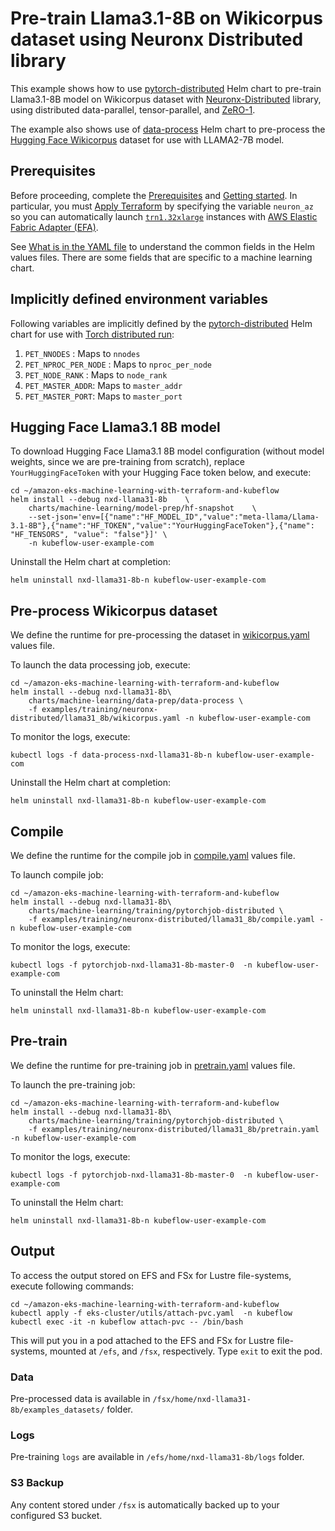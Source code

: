 # Pre-train Llama3.1-8B on Wikicorpus dataset using Neuronx Distributed library

This example shows how to use [pytorch-distributed](../../../charts/machine-learning/training/pytorchjob-elastic/Chart.yaml) Helm chart to pre-train Llama3.1-8B model on Wikicorpus dataset with [Neuronx-Distributed](https://github.com/aws-neuron/neuronx-distributed/tree/main) library, using distributed data-parallel, tensor-parallel, and [ZeRO-1](https://pytorch.org/tutorials/recipes/zero_redundancy_optimizer.html). 

The example also shows use of [data-process](../../../charts/machine-learning/data-prep/data-process/Chart.yaml) Helm chart to pre-process the [Hugging Face Wikicorpus](https://huggingface.co/datasets/wikicorpus) dataset for use with LLAMA2-7B model.

## Prerequisites

Before proceeding, complete the [Prerequisites](../../../../README.md#prerequisites) and [Getting started](../../../../README.md#getting-started). In particular, you must [Apply Terraform](../../../../README.md#apply-terraform) by specifying the variable `neuron_az` so you can automatically launch [`trn1.32xlarge`](https://aws.amazon.com/ec2/instance-types/trn1/) instances with [AWS Elastic Fabric Adapter (EFA)](https://aws.amazon.com/hpc/efa/).

See [What is in the YAML file](../../../../README.md#what-is-in-the-yaml-file) to understand the common fields in the Helm values files. There are some fields that are specific to a machine learning chart.


## Implicitly defined environment variables

Following variables are implicitly defined by the [pytorch-distributed](../../../charts/machine-learning/training/pytorchjob-distributed/Chart.yaml) Helm chart for use with [Torch distributed run](https://github.com/pytorch/pytorch/blob/main/torch/distributed/run.py):

1. `PET_NNODES` : Maps to `nnodes`
2. `PET_NPROC_PER_NODE` : Maps to `nproc_per_node` 
3. `PET_NODE_RANK` : Maps to `node_rank` 
4. `PET_MASTER_ADDR`: Maps to `master_addr` 
5. `PET_MASTER_PORT`: Maps to `master_port`


## Hugging Face Llama3.1 8B model

To download Hugging Face Llama3.1 8B model configuration (without model weights, since we are pre-training from scratch), replace `YourHuggingFaceToken` with your Hugging Face token below, and execute:

    cd ~/amazon-eks-machine-learning-with-terraform-and-kubeflow
    helm install --debug nxd-llama31-8b    \
        charts/machine-learning/model-prep/hf-snapshot    \
        --set-json='env=[{"name":"HF_MODEL_ID","value":"meta-llama/Llama-3.1-8B"},{"name":"HF_TOKEN","value":"YourHuggingFaceToken"},{"name": "HF_TENSORS", "value": "false"}]' \
        -n kubeflow-user-example-com


Uninstall the Helm chart at completion:

    helm uninstall nxd-llama31-8b-n kubeflow-user-example-com

## Pre-process Wikicorpus dataset

We define the runtime for pre-processing the dataset in [wikicorpus.yaml](./wikicorpus.yaml) values file. 

To launch the data processing job, execute:

    cd ~/amazon-eks-machine-learning-with-terraform-and-kubeflow
    helm install --debug nxd-llama31-8b\
        charts/machine-learning/data-prep/data-process \
        -f examples/training/neuronx-distributed/llama31_8b/wikicorpus.yaml -n kubeflow-user-example-com

To monitor the logs, execute:

    kubectl logs -f data-process-nxd-llama31-8b-n kubeflow-user-example-com

Uninstall the Helm chart at completion:

    helm uninstall nxd-llama31-8b-n kubeflow-user-example-com

## Compile

We define the runtime for the compile job in [compile.yaml](./compile.yaml) values file. 

To launch compile job:

    cd ~/amazon-eks-machine-learning-with-terraform-and-kubeflow
    helm install --debug nxd-llama31-8b\
        charts/machine-learning/training/pytorchjob-distributed \
        -f examples/training/neuronx-distributed/llama31_8b/compile.yaml -n kubeflow-user-example-com

To monitor the logs, execute:

    kubectl logs -f pytorchjob-nxd-llama31-8b-master-0  -n kubeflow-user-example-com

To uninstall the Helm chart:

    helm uninstall nxd-llama31-8b-n kubeflow-user-example-com

## Pre-train

We define the runtime for pre-training job in [pretrain.yaml](./pretrain.yaml) values file. 

To launch the pre-training job:

    cd ~/amazon-eks-machine-learning-with-terraform-and-kubeflow
    helm install --debug nxd-llama31-8b\
        charts/machine-learning/training/pytorchjob-distributed \
        -f examples/training/neuronx-distributed/llama31_8b/pretrain.yaml -n kubeflow-user-example-com

To monitor the logs, execute:

    kubectl logs -f pytorchjob-nxd-llama31-8b-master-0  -n kubeflow-user-example-com

To uninstall the Helm chart:

    helm uninstall nxd-llama31-8b-n kubeflow-user-example-com

## Output

To access the output stored on EFS and FSx for Lustre file-systems, execute following commands:

    cd ~/amazon-eks-machine-learning-with-terraform-and-kubeflow
    kubectl apply -f eks-cluster/utils/attach-pvc.yaml  -n kubeflow
    kubectl exec -it -n kubeflow attach-pvc -- /bin/bash


This will put you in a pod attached to the  EFS and FSx for Lustre file-systems, mounted at `/efs`, and `/fsx`, respectively. Type `exit` to exit the pod.

### Data

Pre-processed data is available in `/fsx/home/nxd-llama31-8b/examples_datasets/` folder.

### Logs

Pre-training `logs` are available in `/efs/home/nxd-llama31-8b/logs` folder. 

### S3 Backup

Any content stored under `/fsx` is automatically backed up to your configured S3 bucket.
